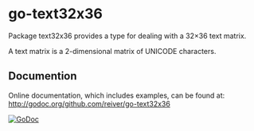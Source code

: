 # go-text32x36

Package text32x36 provides a type for dealing with a 32×36 text matrix.

A text matrix is a 2-dimensional matrix of UNICODE characters.

## Documention

Online documentation, which includes examples, can be found at: http://godoc.org/github.com/reiver/go-text32x36

[![GoDoc](https://godoc.org/github.com/reiver/go-text32x36?status.svg)](https://godoc.org/github.com/reiver/go-text32x36)

